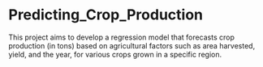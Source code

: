 # Predicting_Crop_Production
This project aims to develop a regression model that forecasts crop production (in tons) based on agricultural factors such as area harvested, yield, and the year, for various crops grown in a specific region.
